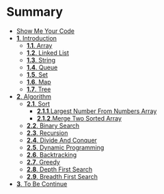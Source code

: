 # Summary

* [Show Me Your Code](README.md)
* [__1__. Introduction]()
   * [__1.1__. Array]()
   * [__1.2__. Linked List]()
   * [__1.3__. String]()
   * [__1.4__. Queue]()
   * [__1.5__. Set]()
   * [__1.6__. Map]()
   * [__1.7__. Tree]()
* [__2__. Algorithm]()
   * [__2.1__. Sort]()
      * [__2.1.1__.Largest Number From Numbers Array](sort/largest_number_from_numbers_array.md)
      * [__2.1.2__.Merge Two Sorted Array](sort/merge_two_sorted_array.md)
   * [__2.2__. Binary Search]()
   * [__2.3__. Recursion]()
   * [__2.4__. Divide And Conquer]()
   * [__2.5__. Dynamic Programming]()
   * [__2.6__. Backtracking]()
   * [__2.7__. Greedy]()
   * [__2.8__. Depth First Search]()
   * [__2.9__. Breadth First Search]()
* [__3__. To Be Continue]()
